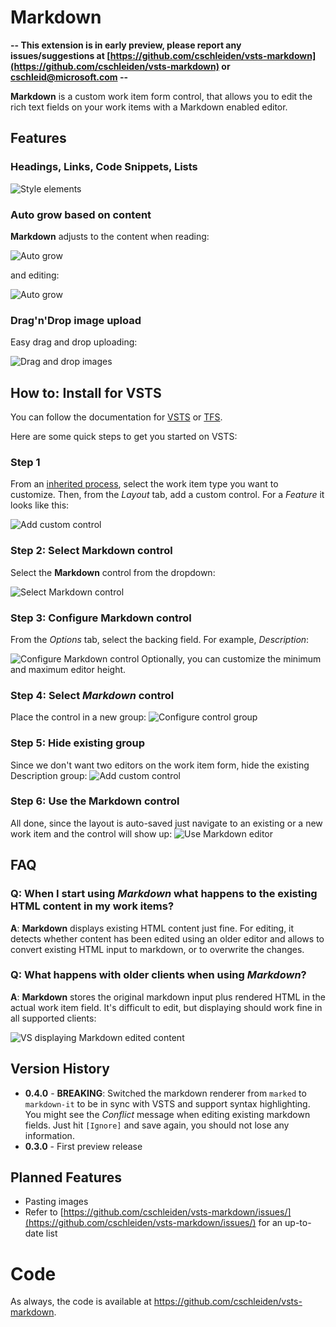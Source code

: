 # Markdown

**-- This extension is in early preview, please report any issues/suggestions at [https://github.com/cschleiden/vsts-markdown](https://github.com/cschleiden/vsts-markdown) or [cschleid@microsoft.com](mailto:cschleid@microsoft.com) --** 

__Markdown__ is a custom work item form control, that allows you to edit the rich text fields on your work items with a Markdown enabled editor.

## Features

### Headings, Links, Code Snippets, Lists

![Style elements](marketplace/features-styles.png)

### Auto grow based on content

__Markdown__ adjusts to the content when reading:

![Auto grow](marketplace/features-autosize.gif)

and editing:

![Auto grow](marketplace/features-autosize-edit.gif)

### Drag'n'Drop image upload

Easy drag and drop uploading: 

![Drag and drop images](marketplace/dnd-images.gif)

## How to: Install for VSTS 

You can follow the documentation for [VSTS](https://www.visualstudio.com/en-us/docs/work/process/custom-controls-process) or [TFS](https://www.visualstudio.com/en-us/docs/work/reference/weblayout-xml-elements#form-extensions). 

Here are some quick steps to get you started on VSTS:

### Step 1 

From an [inherited process](https://www.visualstudio.com/en-us/docs/work/process/manage-process#create-an-inherited-process), select the work item type you want to customize. Then, from the _Layout_ tab, add a custom control. For a _Feature_ it looks like this:

![Add custom control](marketplace/install1.png)

### Step 2: Select __Markdown__ control

Select the __Markdown__ control from the dropdown:

![Select Markdown control](marketplace/install2.png)

### Step 3: Configure __Markdown__ control

From the _Options_ tab, select the backing field. For example, _Description_:

![Configure Markdown control](marketplace/install3.png)
Optionally, you can customize the minimum and maximum  editor height.

### Step 4: Select _Markdown_ control

Place the control in a new group:
![Configure control group](marketplace/install4.png)

### Step 5: Hide existing group

Since we don't want two editors on the work item form, hide the existing Description group:
![Add custom control](marketplace/install5.png)

### Step 6: Use the __Markdown__ control

All done, since the layout is auto-saved just navigate to an existing or a new work item and the control will show up:
![Use Markdown editor](marketplace/install6.png)

## FAQ

### Q: When I start using _Markdown_ what happens to the existing HTML content in my work items?

**A**: __Markdown__ displays existing HTML content just fine. For editing, it detects whether content has been edited using an older editor and allows to convert existing HTML input to markdown, or to overwrite the changes. 

### Q: What happens with older clients when using _Markdown_?

**A**: __Markdown__ stores the original markdown input plus rendered HTML in the actual work item field. It's difficult to edit, but displaying should work fine in all supported clients:

![VS displaying Markdown edited content](marketplace/faq-vs.png)

## Version History

* **0.4.0** - **BREAKING**: Switched the markdown renderer from `marked` to `markdown-it` to be in sync with VSTS and support syntax highlighting. You might see the _Conflict_ message when editing existing markdown fields. Just hit `[Ignore]` and save again, you should not lose any information.
* **0.3.0** - First preview release

## Planned Features

* Pasting images
* Refer to [https://github.com/cschleiden/vsts-markdown/issues/](https://github.com/cschleiden/vsts-markdown/issues/) for an up-to-date list

# Code #
As always, the code is available at https://github.com/cschleiden/vsts-markdown.